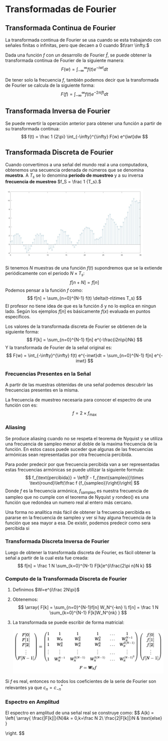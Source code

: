 # Transformadas de Fourier

## Transformada Continua de Fourier

La transformada continua de Fourier se usa cuando se esta trabajando con señales finitas o infinitas, pero que decaen a 0 cuando $t\rarr \infty.$

Dada una función $f$ con un desarrollo de Fourier $\hat f,$  se puede obtener la transformada continua de Fourier de la siguiente manera:
$$
F(w) = \int_{-\infty}^{\infty} f(t) e^{-iwt} dt
$$

De tener solo la frecuencia $f$, también podemos decir que la transformada de Fourier se calcula de la siguiente forma:
$$
F(f) = \int_{-\infty}^{\infty} f(t) e^{-2\pi ift} dt
$$

## Transformada Inversa de Fourier

Se puede revertir la operación anterior para obtener una función a partir de su transformada continua:
$$
f(t) = \frac 1 {2\pi} \int_{-\infty}^{\infty} F(w) e^{iwt}dw
$$

## Transformada Discreta de Fourier

Cuando convertimos a una señal del mundo real a una computadora, obtenemos una secuencia ordenada de números que se denomina **muestra**. A $T_s$ se lo denomina **periodo de muestreo** y a su inversa **frecuencia de muestreo** $f_S = \frac 1 {T_s}.$

<img src="Resources/15 - Transformadas de Fourier/Screenshot 2022-11-04 at 08.58.33.jpg" alt="Screenshot 2022-11-04 at 08.58.33" style="zoom:50%;" />

Si tenemos $N$ muestras de una función $f(t)$ supondremos que se la extiende periódicamente con el periodo $N\times T_s:$
$$
f[n+N] = f[n]
$$
Podemos pensar a la función $f$ como:
$$
f[n] = \sum_{n=0}^{N-1} f(t) \delta(t-n\times T_s)
$$
El profesor no tiene idea de que es la función $\delta$ y no lo explica en ningun lado. Según los ejemplos $f[n]$ es básicamente $f(x)$ evaluada en puntos específicos.

Los valores de la transformada discreta de Fourier se obtienen de la siguiente forma:
$$
F[k] = \sum_{n=0}^{N-1} f[n] e^{-\frac{i2n\pi}Nk}
$$
Y la transformada de Fourier de la señal original es:
$$
F(w) = \int_{-\infty}^{\infty} f(t) e^{-inwt}dt = \sum_{n=0}^{N-1} f[n] e^{-inwt}
$$

### Frecuencias Presentes en la Señal

A partir de las muestras obtenidas de una señal podemos descubrir las frecuencias presentes en la misma. 

La frecuencia de muestreo necesaria para conocer el espectro de una función con es:
$$
f = 2\times f_\max
$$

### Aliasing

Se produce aliasing cuando no se respeta el teorema de Nyquist y se utiliza una frecuencia de sampleo menor al doble de la maxima frecuencia de la función. En estos casos puede suceder que algunas de las frecuencias armónicas sean representadas por otra frecuencia percibida.

Para poder predecir por que frecuencia percibida van a ser representadas estas frecuencias armónicas se puede utilizar la siguiente formula:
$$
f_{\text{percibida}} = \left|f - f_{\text{sampleo}}\times \text{round}\left(\frac f {f_{sampleo}}\right)\right|
$$
Donde $f$ es la frecuencia armónica, $f_{\text{sampleo}}$ es nuestra frecuencia de sampleo que no cumple con el teorema de Nyquist y $\text{rondeo}()$ es una función que redondea un numero real al entero más cercano. 

Una forma no analítica más fácil de obtener la frecuencia percibida es pararse en la frecuencia de sampleo y ver si hay alguna frecuencia de la función que sea mayor a esa. De existir, podemos predecir como sera percibida si 

### Transformada Discreta Inversa de Fourier

Luego de obtener la transformada discreta de Fourier, es fácil obtener la señal a partir de la cual esta fue creada:
$$
f[n] = \frac 1 N \sum_{k=0}^{N-1} F[k]e^{i\frac{2\pi n}N k}
$$

### Computo de la Transformada Discreta de Fourier

1. Definimos $W=e^{i\frac 2N\pi}$

2. Obtenemos:
   $$
   \array{
   F[k] = \sum_{n=0}^{N-1}f[n] W_N^{-kn} \\
   f[n] = \frac 1 N \sum_{k=0}^{N-1} F[k]W_N^{nk}
   }
   $$

3. La transformada se puede escribir de forma matricial:

   <img src="Resources/Untitled/Screen Shot 2022-10-06 at 16.29.50.jpg" alt="Screen Shot 2022-10-06 at 16.29.50" style="zoom:50%;" />

Si $f$ es real, entonces no todos los coeficientes de la serie de Fourier son relevantes ya que $c_n = c_{-n}^*$

### Espectro en Amplitud

El espectro en amplitud de una señal real se construye como:
$$
A(k) = \left\{
\array{
\frac{|F[k]|}{N}&k = 0,k=\frac N 2\\
\frac{2|F[k]|}N & \text{else}
}

\right.
$$
